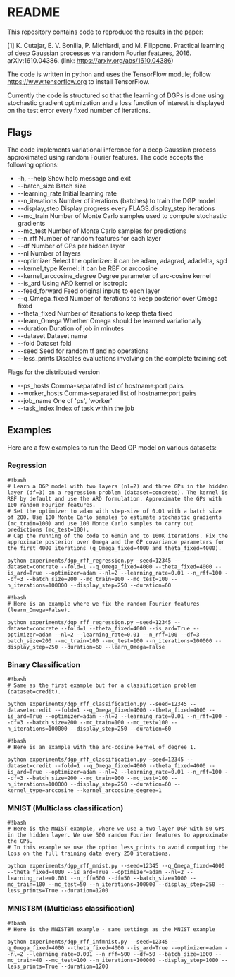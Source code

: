 # README #

This repository contains code to reproduce the results in the paper:

[1] K. Cutajar, E. V. Bonilla, P. Michiardi, and M. Filippone. Practical learning of deep Gaussian processes via random Fourier features, 2016. arXiv:1610.04386. (link: https://arxiv.org/abs/1610.04386)

The code is written in python and uses the TensorFlow module; follow https://www.tensorflow.org to install TensorFlow.

Currently the code is structured so that the learning of DGPs is done using stochastic gradient optimization and a loss function of interest is displayed on the test error every fixed number of iterations.

## Flags ##

The code implements variational inference for a deep Gaussian process approximated using random Fourier features. The code accepts the following options:

*   -h, --help            Show help message and exit
*   --batch_size          Batch size
*   --learning_rate       Initial learning rate
*   --n_iterations        Number of iterations (batches) to train the DGP model
*   --display_step        Display progress every FLAGS.display_step iterations
*   --mc_train            Number of Monte Carlo samples used to compute stochastic gradients
*   --mc_test             Number of Monte Carlo samples for predictions
*   --n_rff               Number of random features for each layer
*   --df                  Number of GPs per hidden layer
*   --nl                  Number of layers
*   --optimizer           Select the optimizer: it can be adam, adagrad, adadelta, sgd
*   --kernel_type         Kernel: it can be RBF or arccosine
*   --kernel_arccosine_degree  Degree parameter of arc-cosine kernel
*   --is_ard              Using ARD kernel or isotropic
*   --feed_forward        Feed original inputs to each layer
*   --q_Omega_fixed       Number of iterations to keep posterior over Omega fixed
*   --theta_fixed         Number of iterations to keep theta fixed
*   --learn_Omega         Whether Omega should be learned variationally
*   --duration            Duration of job in minutes
*   --dataset             Dataset name
*   --fold                Dataset fold
*   --seed                Seed for random tf and np operations
*   --less_prints         Disables evaluations involving on the complete training set

Flags for the distributed version

*   --ps_hosts            Comma-separated list of hostname:port pairs
*   --worker_hosts        Comma-separated list of hostname:port pairs
*   --job_name            One of 'ps', 'worker'
*   --task_index          Index of task within the job


## Examples ##

Here are a few examples to run the Deed GP model on various datasets:

### Regression ###

```
#!bash
# Learn a DGP model with two layers (nl=2) and three GPs in the hidden layer (df=3) on a regression problem (dataset=concrete). The kernel is RBF by default and use the ARD formulation. Approximate the GPs with 100 random Fourier features. 
# Set the optimizer to adam with step-size of 0.01 with a batch size of 200. Use 100 Monte Carlo samples to estimate stochastic gradients (mc_train=100) and use 100 Monte Carlo samples to carry out predictions (mc_test=100).
# Cap the running of the code to 60min and to 100K iterations. Fix the approximate posterior over Omega and the GP covariance parameters for the first 4000 iterations (q_Omega_fixed=4000 and theta_fixed=4000). 

python experiments/dgp_rff_regression.py —seed=12345 --dataset=concrete --fold=1 --q_Omega_fixed=4000 --theta_fixed=4000 --is_ard=True --optimizer=adam --nl=2 --learning_rate=0.01 --n_rff=100 --df=3 --batch_size=200 --mc_train=100 --mc_test=100 --n_iterations=100000 --display_step=250 --duration=60

```

```
#!bash
# Here is an example where we fix the random Fourier features (learn_Omega=False). 

python experiments/dgp_rff_regression.py —seed=12345 --dataset=concrete --fold=1 --theta_fixed=4000 --is_ard=True --optimizer=adam --nl=2 --learning_rate=0.01 --n_rff=100 --df=3 --batch_size=200 --mc_train=100 --mc_test=100 --n_iterations=100000 --display_step=250 --duration=60 --learn_Omega=False

```

### Binary Classification ###
```
#!bash
# Same as the first example but for a classification problem (dataset=credit).  

python experiments/dgp_rff_classification.py --seed=12345 --dataset=credit --fold=1 --q_Omega_fixed=4000 --theta_fixed=4000 --is_ard=True --optimizer=adam --nl=2 --learning_rate=0.01 --n_rff=100 --df=3 --batch_size=200 --mc_train=100 --mc_test=100 --n_iterations=100000 --display_step=250 --duration=60

```

```
#!bash
# Here is an example with the arc-cosine kernel of degree 1.  

python experiments/dgp_rff_classification.py —seed=12345 --dataset=credit --fold=1 --q_Omega_fixed=4000 --theta_fixed=4000 --is_ard=True --optimizer=adam --nl=2 --learning_rate=0.01 --n_rff=100 --df=3 --batch_size=200 --mc_train=100 --mc_test=100 --n_iterations=100000 --display_step=250 --duration=60 --kernel_type=arccosine --kernel_arccosine_degree=1

```

### MNIST (Multiclass classification) ###

```
#!bash
# Here is the MNIST example, where we use a two-layer DGP with 50 GPs in the hidden layer. We use 500 random Fourier features to approximate the GPs. 
# In this example we use the option less_prints to avoid computing the loss on the full training data every 250 iterations.

python experiments/dgp_rff_mnist.py --seed=12345 --q_Omega_fixed=4000 --theta_fixed=4000 --is_ard=True --optimizer=adam --nl=2 --learning_rate=0.001 --n_rff=500 --df=50 --batch_size=1000 --mc_train=100 --mc_test=50 --n_iterations=100000 --display_step=250 --less_prints=True --duration=1200

```

### MNIST8M (Multiclass classification) ###

```
#!bash
# Here is the MNIST8M example - same settings as the MNIST example

python experiments/dgp_rff_infmnist.py --seed=12345 --q_Omega_fixed=4000 --theta_fixed=4000 --is_ard=True --optimizer=adam --nl=2 --learning_rate=0.001 --n_rff=500 --df=50 --batch_size=1000 --mc_train=40 --mc_test=100 --n_iterations=100000 --display_step=1000 --less_prints=True --duration=1200

```